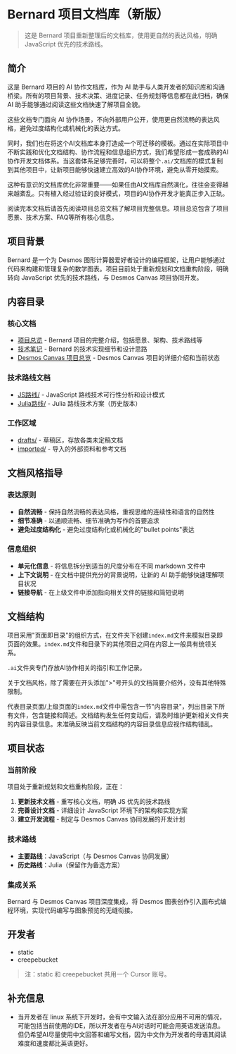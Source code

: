 # Bernard 项目文档库（新版）

> 这是 Bernard 项目重新整理后的文档库，使用更自然的表达风格，明确 JavaScript 优先的技术路线。

## 简介

这是 Bernard 项目的 AI 协作文档库，作为 AI 助手与人类开发者的知识库和沟通桥梁。所有的项目背景、技术决策、进度记录、任务规划等信息都在此归档，确保 AI 助手能够通过阅读这些文档快速了解项目全貌。

这些文档专门面向 AI 协作场景，不向外部用户公开，使用更自然流畅的表达风格，避免过度结构化或机械化的表达方式。

同时，我们也在将这个AI文档库本身打造成一个可迁移的模板。通过在实际项目中不断实践和优化文档结构、协作流程和信息组织方式，我们希望形成一套成熟的AI协作开发文档体系。当这套体系足够完善时，可以将整个`.ai/`文档库的模式复制到其他项目中，让新项目能够快速建立高效的AI协作环境，避免从零开始摸索。

这种有意识的文档库优化非常重要——如果任由AI文档库自然演化，往往会变得越来越紊乱。只有植入经过验证的良好模式，项目的AI协作开发才能真正步入正轨。

阅读完本文档后请首先阅读项目总览文档了解项目完整信息。项目总览包含了项目愿景、技术方案、FAQ等所有核心信息。

## 项目背景

Bernard 是一个为 Desmos 图形计算器爱好者设计的编程框架，让用户能够通过代码来构建和管理复杂的数学图表。项目目前处于重新规划和文档重构阶段，明确转向 JavaScript 优先的技术路线，与 Desmos Canvas 项目协同开发。

## 内容目录

### 核心文档
- [项目总览](./项目总览.md) - Bernard 项目的完整介绍，包括愿景、架构、技术路线等
- [技术笔记](./技术笔记.md) - Bernard 的技术实现细节和设计思路
- [Desmos Canvas 项目总览](./Desmos%20Canvas项目总览.md) - Desmos Canvas 项目的详细介绍和当前状态

### 技术路线文档
- [JS路线/](../JS路线/) - JavaScript 路线技术可行性分析和设计模式
- [Julia路线/](../Julia路线/) - Julia 路线技术方案（历史版本）

### 工作区域
- [drafts/](../drafts/) - 草稿区，存放各类未定稿文档
- [imported/](../imported/) - 导入的外部资料和参考文档

## 文档风格指导

### 表达原则
- **自然流畅** - 保持自然流畅的表达风格，重视思维的连续性和语言的自然性
- **细节准确** - 以通顺流畅、细节准确为写作的首要追求
- **避免过度结构化** - 避免过度结构化或机械化的"bullet points"表达

### 信息组织
- **单元化信息** - 将信息拆分到适当的尺度分布在不同 markdown 文件中
- **上下文说明** - 在文档中提供充分的背景说明，让新的 AI 助手能够快速理解项目状况
- **链接导航** - 在上级文件中添加指向相关文件的链接和简短说明

## 文档结构

项目采用"页面即目录"的组织方式，在文件夹下创建`index.md`文件来模拟目录即页面的效果。`index.md`文件和目录下的其他项目之间在内容上一般具有统领关系。

`.ai`文件夹专门存放AI协作相关的指引和工作记录。

关于文档风格，除了需要在开头添加">"号开头的文档简要介绍外，没有其他特殊限制。

代表目录页面/上级页面的`index.md`文件中需包含一节"内容目录"，列出目录下所有文件，包含链接和简述。文档结构发生任何变动后，请及时维护更新相关文件夹的内容目录信息。未准确反映当前文档结构的内容目录信息应视作结构错乱。

## 项目状态

### 当前阶段
项目处于重新规划和文档重构阶段，正在：

1. **更新技术文档** - 重写核心文档，明确 JS 优先的技术路线
2. **完善设计文档** - 详细设计 JavaScript 环境下的架构和实现方案
3. **建立开发流程** - 制定与 Desmos Canvas 协同发展的开发计划

### 技术路线
- **主要路线**：JavaScript（与 Desmos Canvas 协同发展）
- **历史路线**：Julia（保留作为备选方案）

### 集成关系
Bernard 与 Desmos Canvas 项目深度集成，将 Desmos 图表创作引入画布式编程环境，实现代码编写与图象预览的无缝衔接。

## 开发者

- static
- creepebucket

> 注：static 和 creepebucket 共用一个 Cursor 账号。

## 补充信息

- 当开发者在 linux 系统下开发时，会有中文输入法在部分应用不可用的情况，可能包括当前使用的IDE，所以开发者在与AI对话时可能会用英语发送消息。但仍希望AI尽量使用中文回答和编写文档，因为中文作为开发者的母语其阅读难度和速度都比英语更好。 
